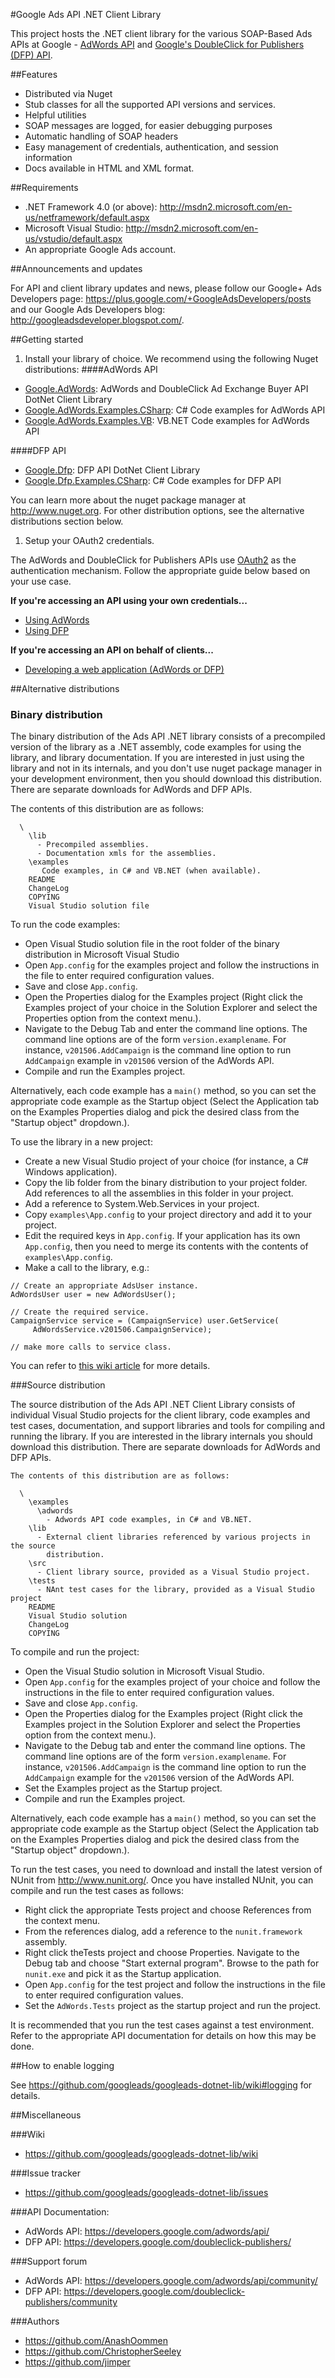 #Google Ads API .NET Client Library

This project hosts the .NET client library for the various SOAP-Based Ads APIs at Google -
 [AdWords API](//developers.google.com/adwords/api) and
 [Google's DoubleClick for Publishers (DFP) API](//developers.google.com/doubleclick-publishers).

##Features
- Distributed via Nuget
- Stub classes for all the supported API versions and services.
- Helpful utilities
- SOAP messages are logged, for easier debugging purposes
- Automatic handling of SOAP headers
- Easy management of credentials, authentication, and session information
- Docs available in HTML and XML format.

##Requirements

- .NET Framework 4.0 (or above): http://msdn2.microsoft.com/en-us/netframework/default.aspx
- Microsoft Visual Studio: http://msdn2.microsoft.com/en-us/vstudio/default.aspx
- An appropriate Google Ads account.

##Announcements and updates

For API and client library updates and news, please follow our Google+ Ads Developers page:
https://plus.google.com/+GoogleAdsDevelopers/posts and our Google Ads Developers blog:
http://googleadsdeveloper.blogspot.com/.

##Getting started

1. Install your library of choice. We recommend using the following Nuget distributions:
  ####AdWords API

  - [Google.AdWords](https://www.nuget.org/packages/Google.AdWords/): AdWords and DoubleClick Ad
   Exchange Buyer API DotNet Client Library
  - [Google.AdWords.Examples.CSharp](https://www.nuget.org/packages/Google.AdWords.Examples.CSharp/):
   C# Code examples for AdWords API
  - [Google.AdWords.Examples.VB](https://www.nuget.org/packages/Google.AdWords.Examples.VB/):
   VB.NET Code examples for AdWords API
  
  ####DFP API
  
  - [Google.Dfp](https://www.nuget.org/packages/Google.Dfp/): DFP API DotNet Client Library
  - [Google.Dfp.Examples.CSharp](https://www.nuget.org/packages/Google.Dfp.Examples.CSharp/):
   C# Code examples for DFP API
  
  You can learn more about the nuget package manager at http://www.nuget.org. For other distribution options, see the alternative distributions section below.

1. Setup your OAuth2 credentials.

  The AdWords and DoubleClick for Publishers APIs use
[OAuth2](http://oauth.net/2/) as the authentication mechanism. Follow the appropriate guide below based on your use case.

  **If you're accessing an API using your own credentials...**

  * [Using AdWords](link-installed-app)
  * [Using DFP](link-dfp-service-account)

  **If you're accessing an API on behalf of clients...**

  * [Developing a web application (AdWords or DFP)](link-web-flow)

##Alternative distributions

### Binary distribution

The binary distribution of the Ads API .NET library consists of a precompiled version of the
 library as a .NET assembly, code examples for using the library, and library documentation.
 If you are interested in just using the library and not in its internals, and you don't use
 nuget package manager in your development environment, then you should download this distribution.
 There are separate downloads for AdWords and DFP APIs.

The contents of this distribution are as follows:
```
  \
    \lib
      - Precompiled assemblies.
      - Documentation xmls for the assemblies.
    \examples
       Code examples, in C# and VB.NET (when available).
    README
    ChangeLog
    COPYING
    Visual Studio solution file
```
To run the code examples:

- Open Visual Studio solution file in the root folder of the binary distribution in Microsoft
 Visual Studio
- Open `App.config` for the examples project and follow the instructions in the file to enter
 required configuration values.
- Save and close `App.config`.
- Open the Properties dialog for the Examples project (Right click the Examples project of your
 choice in the Solution Explorer and select the Properties option from the context menu.).
- Navigate to the Debug Tab and enter the command line options. The command line options are of
 the form `version.examplename`. For instance, `v201506.AddCampaign` is the command line option to
 run `AddCampaign` example in `v201506` version of the AdWords API.
- Compile and run the Examples project.

Alternatively, each code example has a `main()` method, so you can set the appropriate code example
 as the Startup object (Select the Application tab on the Examples Properties dialog and pick
 the desired class from the "Startup object" dropdown.).

To use the library in a new project:

- Create a new Visual Studio project of your choice (for instance, a C# Windows application).
- Copy the lib folder from the binary distribution to your project folder. Add references to all
 the assemblies in this folder in your project.
- Add a reference to System.Web.Services in your project.
- Copy `examples\App.config` to your project directory and add it to your project.
- Edit the required keys in `App.config`. If your application has its own `App.config`, then you
 need to merge its contents with the contents of `examples\App.config`.
- Make a call to the library, e.g.:

```
// Create an appropriate AdsUser instance.
AdWordsUser user = new AdWordsUser();

// Create the required service.
CampaignService service = (CampaignService) user.GetService(
     AdWordsService.v201506.CampaignService);

// make more calls to service class.
```
You can refer to [this wiki article](//github.com/googleads/googleads-dotnet-lib/wiki/Getting-Started) for
 more details.

###Source distribution

The source distribution of the Ads API .NET Client Library consists of individual Visual Studio
 projects for the client library, code examples and test cases, documentation, and support
 libraries and tools for compiling and running the library. If you are interested in the
 library internals you should download this distribution. There are separate downloads for
 AdWords and DFP APIs.

```
The contents of this distribution are as follows:

  \
    \examples
      \adwords
        - Adwords API code examples, in C# and VB.NET.
    \lib
      - External client libraries referenced by various projects in the source
        distribution.
    \src
      - Client library source, provided as a Visual Studio project.
    \tests
      - NAnt test cases for the library, provided as a Visual Studio project
    README
    Visual Studio solution
    ChangeLog
    COPYING
```

To compile and run the project:

- Open the Visual Studio solution in Microsoft Visual Studio.
- Open `App.config` for the examples project of your choice and follow the instructions in the
 file to enter required configuration values.
- Save and close `App.config`.
- Open the Properties dialog for the Examples project (Right click the Examples project in the
 Solution Explorer and select the Properties option from the context menu.).
- Navigate to the Debug tab and enter the command line options. The command line options are of
 the form `version.examplename`. For instance, `v201506.AddCampaign` is the command line option
 to run the `AddCampaign` example for the `v201506` version of the AdWords API.
- Set the Examples project as the Startup project.
- Compile and run the Examples project.

Alternatively, each code example has a `main()` method, so you can set the appropriate code
 example as the Startup object (Select the Application tab on the Examples Properties dialog and
 pick the desired class from the "Startup object" dropdown.).

To run the test cases, you need to download and install the latest version of NUnit from
 http://www.nunit.org/. Once you have installed NUnit, you can compile and run the test cases
 as follows:

- Right click the appropriate Tests project and choose References from the context menu.
- From the references dialog, add a reference to the `nunit.framework` assembly.
- Right click theTests project and choose Properties. Navigate to the Debug tab and choose
 "Start external program". Browse to the path for `nunit.exe` and pick it as the Startup
 application.
- Open `App.config` for the test project and follow the instructions in the file to enter
 required configuration values.
- Set the `AdWords.Tests` project as the startup project and run the project.

It is recommended that you run the test cases against a test environment. Refer to the
 appropriate API documentation for details on how this may be done.

##How to enable logging

See https://github.com/googleads/googleads-dotnet-lib/wiki#logging for details. 
 
##Miscellaneous

###Wiki
- https://github.com/googleads/googleads-dotnet-lib/wiki

###Issue tracker
- https://github.com/googleads/googleads-dotnet-lib/issues

###API Documentation:
- AdWords API: https://developers.google.com/adwords/api/
- DFP API: https://developers.google.com/doubleclick-publishers/

###Support forum
- AdWords API: https://developers.google.com/adwords/api/community/
- DFP API: https://developers.google.com/doubleclick-publishers/community

###Authors
- https://github.com/AnashOommen
- https://github.com/ChristopherSeeley
- https://github.com/jimper
